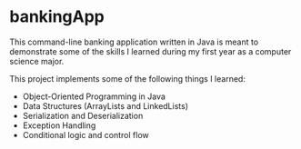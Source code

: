 # bankingApp
This command-line banking application written in Java is meant to demonstrate some of the skills I learned during my first year as a computer science major.

This project implements some of the following things I learned:
* Object-Oriented Programming in Java
* Data Structures (ArrayLists and LinkedLists)
* Serialization and Deserialization
* Exception Handling
* Conditional logic and control flow
